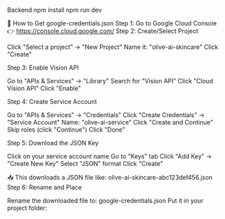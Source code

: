 Backend
npm install
npm run dev


🔑 How to Get google-credentials.json
Step 1: Go to Google Cloud Console
👉 https://console.cloud.google.com/
Step 2: Create/Select Project

Click "Select a project" → "New Project"
Name it: "olive-ai-skincare"
Click "Create"

Step 3: Enable Vision API

Go to "APIs & Services" → "Library"
Search for "Vision API"
Click "Cloud Vision API"
Click "Enable"

Step 4: Create Service Account

Go to "APIs & Services" → "Credentials"
Click "Create Credentials" → "Service Account"
Name: "olive-ai-service"
Click "Create and Continue"
Skip roles (click "Continue")
Click "Done"

Step 5: Download the JSON Key

Click on your service account name
Go to "Keys" tab
Click "Add Key" → "Create New Key"
Select "JSON" format
Click "Create"

📥 This downloads a JSON file like:
olive-ai-skincare-abc123def456.json
Step 6: Rename and Place

Rename the downloaded file to: google-credentials.json
Put it in your project folder: